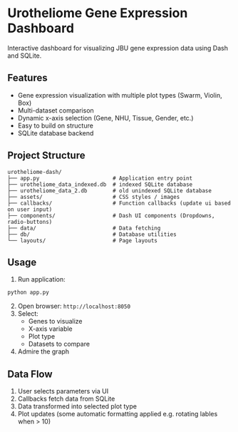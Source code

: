 # Urotheliome Gene Expression Dashboard

Interactive dashboard for visualizing JBU gene expression data using Dash and SQLite.

## Features

- Gene expression visualization with multiple plot types (Swarm, Violin, Box)
- Multi-dataset comparison
- Dynamic x-axis selection (Gene, NHU, Tissue, Gender, etc.)
- Easy to build on structure
- SQLite database backend

## Project Structure

```
urotheliome-dash/
├── app.py                       # Application entry point
├── urotheliome_data_indexed.db  # indexed SQLite database
├── urotheliome_data_2.db        # old unindexed SQLite database
├── assets/                      # CSS styles / images
├── callbacks/                   # Function callbacks (update ui based on user input)
├── components/                  # Dash UI components (Dropdowns, radio-buttons)
├── data/                        # Data fetching
├── db/                          # Database utilities
└── layouts/                     # Page layouts
```

## Usage

1. Run application:
```bash
python app.py
```
2. Open browser: `http://localhost:8050`
3. Select:
   - Genes to visualize
   - X-axis variable
   - Plot type
   - Datasets to compare
4. Admire the graph

## Data Flow

1. User selects parameters via UI
2. Callbacks fetch data from SQLite
3. Data transformed into selected plot type
4. Plot updates (some automatic formatting applied e.g. rotating lables when > 10)